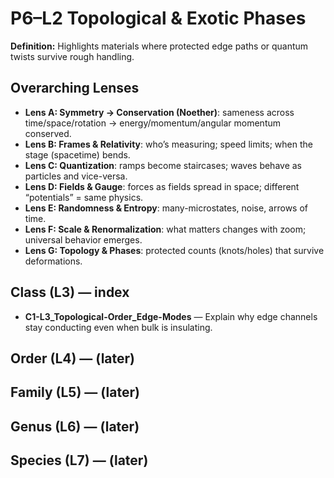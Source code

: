 # P6–L2 Topological & Exotic Phases
**Definition:** Highlights materials where protected edge paths or quantum twists survive rough handling.

## Overarching Lenses

- **Lens A: Symmetry -> Conservation (Noether)**: sameness across time/space/rotation → energy/momentum/angular momentum conserved.
- **Lens B: Frames & Relativity**: who’s measuring; speed limits; when the stage (spacetime) bends.
- **Lens C: Quantization**: ramps become staircases; waves behave as particles and vice-versa.
- **Lens D: Fields & Gauge**: forces as fields spread in space; different “potentials” = same physics.
- **Lens E: Randomness & Entropy**: many-microstates, noise, arrows of time.
- **Lens F: Scale & Renormalization**: what matters changes with zoom; universal behavior emerges.
- **Lens G: Topology & Phases**: protected counts (knots/holes) that survive deformations.

## Class (L3) — index
- **C1-L3_Topological-Order_Edge-Modes** — Explain why edge channels stay conducting even when bulk is insulating.

## Order (L4) — (later)

## Family (L5) — (later)

## Genus (L6) — (later)

## Species (L7) — (later)
